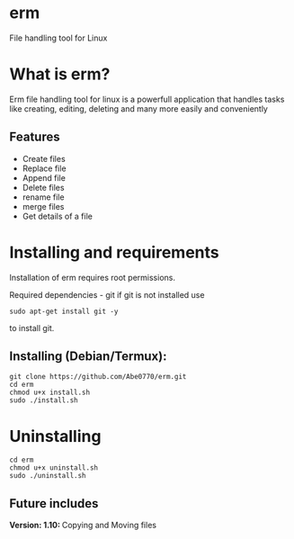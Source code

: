 # erm
File handling tool for Linux

# What is erm?
<p>Erm file handling tool for linux is a powerfull application that handles tasks like creating, editing, deleting and many more easily and conveniently </p>

## Features
<p>
  <ul>
    <li>Create files</li>
    <li>Replace file</li>
    <li>Append file</li>
    <li>Delete files</li>
    <li>rename file</li>
    <li>merge files</li>
    <li>Get details of a file</li>
  </ul>
</p>

# Installing and requirements
<p>Installation of erm requires root permissions.</p>
<p>Required dependencies - git 
if git is not installed use</p>

```
sudo apt-get install git -y
```
to install git.

## Installing (Debian/Termux):
```
git clone https://github.com/Abe0770/erm.git
cd erm
chmod u+x install.sh
sudo ./install.sh
```

# Uninstalling
```
cd erm
chmod u+x uninstall.sh
sudo ./uninstall.sh
```

## Future includes
<p><b>Version: 1.10: </b>Copying and Moving files</p>
